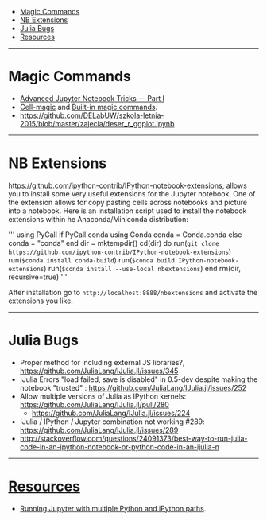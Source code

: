 + [Magic Commands](#magic-commands)
+ [NB Extensions](#nb-extensions)
+ [Julia Bugs](#julia-bugs)
+ [Resources](#resources)

----

# Magic Commands
+ [Advanced Jupyter Notebook Tricks — Part I](http://blog.dominodatalab.com/lesser-known-ways-of-using-notebooks/)
+ [Cell-magic](https://ipython.readthedocs.org/en/stable/interactive/magics.html#cell-magics) and [Built-in magic commands](https://ipython.readthedocs.org/en/stable/interactive/magics.html).
+ https://github.com/DELabUW/szkola-letnia-2015/blob/master/zajecia/deser_r_ggplot.ipynb

----

# NB Extensions
https://github.com/ipython-contrib/IPython-notebook-extensions, allows you to install some very useful extensions for the Jupyter notebook. One of the extension allows for copy pasting cells across notebooks and picture into a notebook. Here is an installation script used to install the notebook extensions within he Anaconda/Miniconda distribution:

'''
using PyCall
if PyCall.conda
	using Conda
	conda = Conda.conda
else
	conda = "conda"
end
dir = mktempdir()
cd(dir) do
	run(`git clone https://github.com/ipython-contrib/IPython-notebook-extensions`)
	run(`$conda install conda-build`)
	run(`$conda build IPython-notebook-extensions`)
	run(`$conda install --use-local nbextensions`)
end
rm(dir, recursive=true)
'''

After installation go to `http://localhost:8888/nbextensions` and activate the extensions you like.

----

# Julia Bugs
+ Proper method for including external JS libraries?, https://github.com/JuliaLang/IJulia.jl/issues/345
+ IJulia Errors "load failed, save is disabled" in 0.5-dev despite making the notebook "trusted" : https://github.com/JuliaLang/IJulia.jl/issues/252
+ Allow multiple versions of Julia as IPython kernels: https://github.com/JuliaLang/IJulia.jl/pull/280
    + https://github.com/JuliaLang/IJulia.jl/issues/224
+ IJulia / IPython / Jupyter combination not working #289: https://github.com/JuliaLang/IJulia.jl/issues/289
+ http://stackoverflow.com/questions/24091373/best-way-to-run-julia-code-in-an-ipython-notebook-or-python-code-in-an-ijulia-n

----

# [Resources](https://github.com/svaksha/pythonidae/blob/master/Utilities.md#jupyter)
+ [Running Jupyter with multiple Python and iPython paths](http://stackoverflow.com/questions/39007571/running-jupyter-with-multiple-python-and-ipython-paths/).
